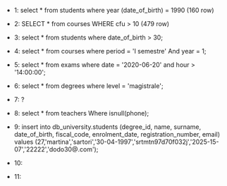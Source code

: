 - 1:
 select *
 from students
 where year (date_of_birth) = 1990	  (160 row)

 - 2:
 SELECT * 
 from courses 
 WHERE cfu > 10	 (479 row) 

 - 3:
 select *
from students
where date_of_birth > 30;

- 4:
select * 
from courses
where period = 'I semestre' And year = 1;

- 5:
select * 
from exams
where date = '2020-06-20' and hour > '14:00:00';

- 6:
select *
from degrees
where level = 'magistrale';

- 7:
?



- 8:
select *
from teachers 
Where isnull(phone);

- 9:
insert into db_university.students (degree_id, name, surname, date_of_birth, fiscal_code, enrolment_date, registration_number, email)
values (27,'martina','sartori','30-04-1997','srtmtn97d70f032j','2025-15-07','22222','dodo30@.com');

- 10:




- 11:



 